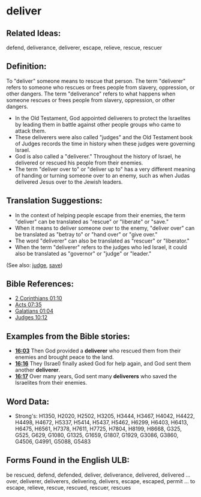 # deliver

## Related Ideas:

defend, deliverance, deliverer, escape, relieve, rescue, rescuer


## Definition:

To "deliver" someone means to rescue that person. The term "deliverer" refers to someone who rescues or frees people from slavery, oppression, or other dangers. The term "deliverance" refers to what happens when someone rescues or frees people from slavery, oppression, or other dangers.

* In the Old Testament, God appointed deliverers to protect the Israelites by leading them in battle against other people groups who came to attack them.
* These deliverers were also called "judges" and the Old Testament book of Judges records the time in history when these judges were governing Israel.
* God is also called a "deliverer." Throughout the history of Israel, he delivered or rescued his people from their enemies.
* The term "deliver over to" or "deliver up to" has a very different meaning of handing or turning someone over to an enemy, such as when Judas delivered Jesus over to the Jewish leaders.

## Translation Suggestions:

* In the context of helping people escape from their enemies, the term "deliver" can be translated as "rescue" or "liberate" or "save."
* When it means to deliver someone over to the enemy, "deliver over" can be translated as "betray to" or "hand over" or "give over."
* The word "deliverer" can also be translated as "rescuer" or "liberator."
* When the term "deliverer" refers to the judges who led Israel, it could also be translated as "governor" or "judge" or "leader."

(See also: [judge](../kt/judge.md), [save](../kt/save.md))

## Bible References:

* [2 Corinthians 01:10](rc://en/tn/help/2co/01/10)
* [Acts 07:35](rc://en/tn/help/act/07/35)
* [Galatians 01:04](rc://en/tn/help/gal/01/04)
* [Judges 10:12](rc://en/tn/help/jdg/10/12)

## Examples from the Bible stories:

* __[16:03](rc://en/tn/help/obs/16/03)__ Then God provided a __deliverer__ who rescued them from their enemies and brought peace to the land.
* __[16:16](rc://en/tn/help/obs/16/16)__ They (Israel) finally asked God for help again, and God sent them another __deliverer__.
* __[16:17](rc://en/tn/help/obs/16/17)__ Over many years, God sent many __deliverers__ who saved the Israelites from their enemies.

## Word Data:

* Strong's: H1350, H2020, H2502, H3205, H3444, H3467, H4042, H4422, H4498, H4672, H5337, H5414, H5437, H5462, H6299, H6403, H6413, H6475, H6561, H7378, H7611, H7725, H7804, H8199, H8668, G325, G525, G629, G1080, G1325, G1659, G1807, G1929, G3086, G3860, G4506, G4991, G5088, G5483

## Forms Found in the English ULB:

be rescued, defend, defended, deliver, deliverance, delivered, delivered ... over, deliverer, deliverers, delivering, delivers, escape, escaped, permit ... to escape, relieve, rescue, rescued, rescuer, rescues


